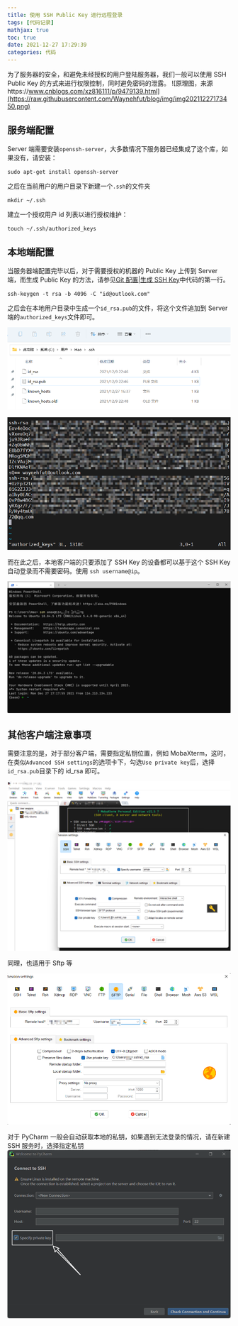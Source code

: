 ```yaml
---
title: 使用 SSH Public Key 进行远程登录
tags: [代码记录]
mathjax: true
toc: true
date: 2021-12-27 17:29:39
categories: 代码
---
```


为了服务器的安全，和避免未经授权的用户登陆服务器，我们一般可以使用 SSH Public Key 的方式来进行权限控制，同时避免密码的泄露。
![原理图，来源https://www.cnblogs.com/xz816111/p/9479139.html](https://raw.githubusercontent.com/Waynehfut/blog/img/img20211227173450.png)

## 服务端配置

Server 端需要安装`openssh-server`，大多数情况下服务器已经集成了这个库，如果没有，请安装：

```shell
sudo apt-get install openssh-server
```

之后在当前用户的用户目录下新建一个`.ssh`的文件夹

```shell
mkdir ~/.ssh
```

建立一个授权用户 id 列表以进行授权维护：

```shell
touch ~/.ssh/authorized_keys
```

## 本地端配置

当服务器端配置完毕以后，对于需要授权的机器的 Public Key 上传到 Server 端，而生成 Public Key 的方法，请参见[Git 配置|生成 SSH Key](https://blog.waynehfut.com/2020/06/08/ubuntuissues/#git)中代码的第一行。

```shell
ssh-keygen -t rsa -b 4096 -C "id@outlook.com"
```

之后会在本地用户目录中生成一个`id_rsa.pub`的文件，将这个文件追加到 Server 端的`authorized_keys`文件即可。

![生成的public key](https://raw.githubusercontent.com/Waynehfut/blog/img/img20211227171352.png)

![追加到Server端的authorized_keys中](https://raw.githubusercontent.com/Waynehfut/blog/img/img20211227171610.png)

而在此之后，本地客户端的只要添加了 SSH Key 的设备都可以基于这个 SSH Key 自动登录而不需要密码。使用 `ssh username@ip`。

![使用用户名和ip登录而不需要密码](https://raw.githubusercontent.com/Waynehfut/blog/img/img20211227171832.png)

## 其他客户端注意事项

需要注意的是，对于部分客户端，需要指定私钥位置，例如 MobaXterm，这时，在类似`Advanced SSH settings`的选项卡下，勾选`Use private key`后，选择`id_rsa.pub`目录下的 id_rsa 即可。

![MobaXterm指定私钥登录SSH](https://raw.githubusercontent.com/Waynehfut/blog/img/img20211227172306.png)

同理，也适用于 Sftp 等

![MobaXterm指定私钥登录SFTP](https://raw.githubusercontent.com/Waynehfut/blog/img/img20211227172623.png)

对于 PyCharm 一般会自动获取本地的私钥，如果遇到无法登录的情况，请在新建 SSH 服务时，选择指定私钥
![Pycharm新建SSH向导时，选择使用特定私钥](https://raw.githubusercontent.com/Waynehfut/blog/img/img20211227173236.png)
